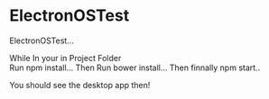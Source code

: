 # ElectronOSTest
ElectronOSTest...

While In your in Project Folder
<br>
Run npm install...
Then Run bower install...
Then finnally npm start..

You should see the desktop app then! 
